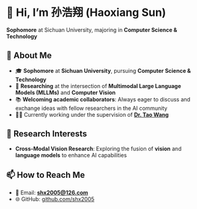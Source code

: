 # 👋 Hi, I’m **孙浩翔 (Haoxiang Sun)**  
**Sophomore** at Sichuan University, majoring in **Computer Science & Technology**

## 🌟 About Me  
- 🎓 **Sophomore** at **Sichuan University**, pursuing **Computer Science & Technology**  
- 🌱 **Researching** at the intersection of **Multimodal Large Language Models (MLLMs)** and **Computer Vision**  
- 📚 **Welcoming academic collaborators**: Always eager to discuss and exchange ideas with fellow researchers in the AI community  
- 🧑‍🏫 Currently working under the supervision of [**Dr. Tao Wang**](https://github.com/twangnh)

## 🔭 Research Interests  
- **Cross-Modal Vision Research**: Exploring the fusion of **vision** and **language models** to enhance AI capabilities  

## 📫 How to Reach Me  
- 📧 Email: [**shx2005@126.com**](mailto:shx2005@126.com)  
- 🌐 GitHub: [github.com/shx2005](https://github.com/shx2005)
